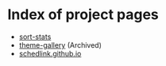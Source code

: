 # Index of project pages
- [sort-stats](https://scoutskylar.github.io/sort-stats/)
- [theme-gallery](https://scoutskylar.github.io/theme-gallery/) (Archived)
- [schedlink.github.io](https://schedlink.github.io/)
